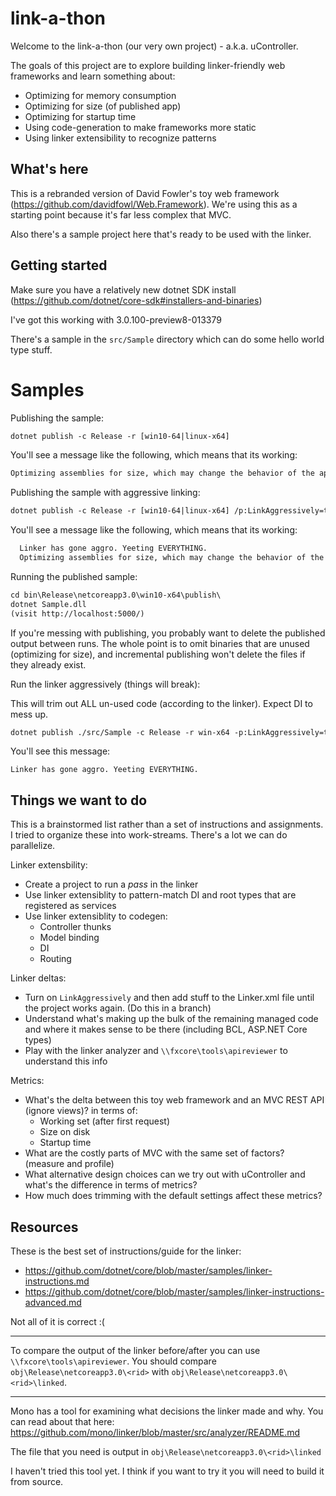 # link-a-thon

Welcome to the link-a-thon (our very own project) - a.k.a. uController.

The goals of this project are to explore building linker-friendly web frameworks and learn something about:
- Optimizing for memory consumption
- Optimizing for size (of published app)
- Optimizing for startup time
- Using code-generation to make frameworks more static
- Using linker extensibility to recognize patterns


## What's here

This is a rebranded version of David Fowler's toy web framework (https://github.com/davidfowl/Web.Framework). We're using this as a starting point because it's far less complex that MVC.

Also there's a sample project here that's ready to be used with the linker.


## Getting started

Make sure you have a relatively new dotnet SDK install (https://github.com/dotnet/core-sdk#installers-and-binaries)

I've got this working with 3.0.100-preview8-013379

There's a sample in the `src/Sample` directory which can do some hello world type stuff.


# Samples

Publishing the sample:

```txt
dotnet publish -c Release -r [win10-64|linux-x64]
```

You'll see a message like the following, which means that its working:

```txt
Optimizing assemblies for size, which may change the behavior of the app. Be sure to test after publishing. See: https://aka.ms/dotnet-illink
```

Publishing the sample with aggressive linking:

```txt
dotnet publish -c Release -r [win10-64|linux-x64] /p:LinkAggressively=true
```

You'll see a message like the following, which means that its working:

```txt
  Linker has gone aggro. Yeeting EVERYTHING.
  Optimizing assemblies for size, which may change the behavior of the app. Be sure to test after publishing. See: https://aka.ms/dotnet-illink
```

Running the published sample:

```txt
cd bin\Release\netcoreapp3.0\win10-x64\publish\
dotnet Sample.dll
(visit http://localhost:5000/)
```

If you're messing with publishing, you probably want to delete the published output between runs. The whole point is to omit binaries that are unused (optimizing for size), and incremental publishing won't delete the files if they already exist. 

Run the linker aggressively (things will break):

This will trim out ALL un-used code (according to the linker). Expect DI to mess up.

```txt
dotnet publish ./src/Sample -c Release -r win-x64 -p:LinkAggressively=true
```

You'll see this message:

```
Linker has gone aggro. Yeeting EVERYTHING.
```

## Things we want to do

This is a brainstormed list rather than a set of instructions and assignments. I tried to organize these into work-streams. There's a lot we can do parallelize.

Linker extensbility:
- Create a project to run a *pass* in the linker
- Use linker extensiblity to pattern-match DI and root types that are registered as services
- Use linker extensiblity to codegen:
    - Controller thunks
    - Model binding
    - DI
    - Routing

Linker deltas:
- Turn on `LinkAggressively` and then add stuff to the Linker.xml file until the project works again. (Do this in a branch)
- Understand what's making up the bulk of the remaining managed code and where it makes sense to be there (including BCL, ASP.NET Core types)
- Play with the linker analyzer and `\\fxcore\tools\apireviewer` to understand this info

Metrics:
- What's the delta between this toy web framework and an MVC REST API (ignore views)? in terms of:
    - Working set (after first request)
    - Size on disk
    - Startup time
- What are the costly parts of MVC with the same set of factors? (measure and profile)
- What alternative design choices can we try out with uController and what's the difference in terms of metrics?
- How much does trimming with the default settings affect these metrics?

## Resources

These is the best set of instructions/guide for the linker: 
- https://github.com/dotnet/core/blob/master/samples/linker-instructions.md 
- https://github.com/dotnet/core/blob/master/samples/linker-instructions-advanced.md

Not all of it is correct :(

-----

To compare the output of the linker before/after you can use `\\fxcore\tools\apireviewer`. You should compare `obj\Release\netcoreapp3.0\<rid>` with `obj\Release\netcoreapp3.0\<rid>\linked`.

-----

Mono has a tool for examining what decisions the linker made and why. You can read about that here: https://github.com/mono/linker/blob/master/src/analyzer/README.md

The file that you need is output in `obj\Release\netcoreapp3.0\<rid>\linked`

I haven't tried this tool yet. I think if you want to try it you will need to build it from source.